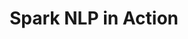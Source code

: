 ---
layout: demopage
title: Spark NLP in Action
full_width: true
permalink: /legal_relation_extraction
key: demo
license: false
show_edit_on_github: false
show_date: false
data:
  sections:  
    - title: Spark NLP for Legal
      excerpt: Legal Relation Extraction
      secheader: yes
      secheader:
        - title: Spark NLP for Legal
          subtitle: Legal Relation Extraction
          activemenu: legal_relation_extraction
      source: yes
      source: 
        - title: Extract Relations between Parties in agreements  
          id: extract_relations_between_parties_agreement  
          image: 
              src: /assets/images/Extract_Relations_between_Parties.svg
          image2: 
              src: /assets/images/Extract_Relations_between_Parties_f.svg
          excerpt: This model uses Deep Learning Name Entity Recognition and a Relation Extraction models to extract the document type (DOC), the Effective Date (EFFDATE), the PARTIES in an agreement and their ALIAS (separate and collectively).
          actions:
          - text: Live Demo
            type: normal
            url: https://demo.johnsnowlabs.com/finance/LEGALRE_PARTIES/
          - text: Colab Netbook
            type: blue_btn
            url:                 
---